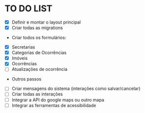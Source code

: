 # TO DO LIST

- [x] Definir e montar o layout principal
- [x] Criar todas as migrations
- Criar todos os formulários:
- [x] Secretarias
- [x] Categorias de Ocorrências
- [x] Imóveis
- [x] Ocorrências
- [ ] Atualizações de ocorrência
- Outros passos
- [ ] Criar mensagens do sistema (interações como salvar/cancelar)
- [ ] Criar todas as interações
- [ ] Integrar a API do google maps ou outro mapa
- [ ] Integrar as ferramentas de acessibilidade